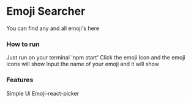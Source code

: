# Emoji Searcher
You can find any and all emoji's here

### How to run
Just run on your terminal 'npm start'
Click the emoji Icon and the emoji icons will show
Input the name of your emoji and it will show

### Features
Simple Ui
Emoji-react-picker
